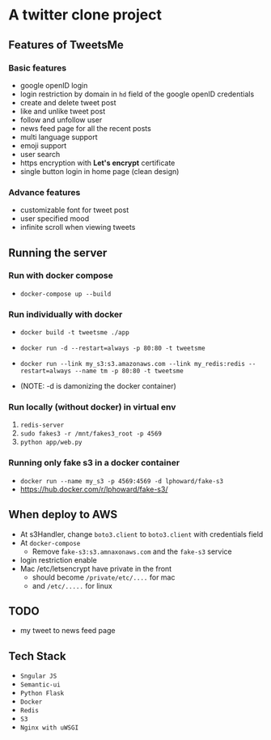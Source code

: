 A twitter clone project
======



## Features of TweetsMe


### Basic features
* google openID login
* login restriction by domain in ```hd``` field of the google openID credentials
* create and delete tweet post
* like and unlike tweet post
* follow and unfollow user
* news feed page for all the recent posts
* multi language support
* emoji support
* user search
* https encryption with **Let's encrypt** certificate
* single button login in home page (clean design)

### Advance features
* customizable font for tweet post
* user specified mood
* infinite scroll when viewing tweets


## Running the server

### Run with docker compose
* ``` docker-compose up --build ```

### Run individually with docker
* ```docker build -t tweetsme ./app```
* ```docker run -d --restart=always -p 80:80 -t tweetsme```
* ```docker run --link my_s3:s3.amazonaws.com --link my_redis:redis --restart=always --name tm -p 80:80 -t tweetsme```

* (NOTE: -d is damonizing the docker container)



### Run locally (without docker) in virtual env
1. ```redis-server```
2. ```sudo fakes3 -r /mnt/fakes3_root -p 4569```
3. ```python app/web.py```

### Running only fake s3 in a docker container
* ```docker run --name my_s3 -p 4569:4569 -d lphoward/fake-s3```
* https://hub.docker.com/r/lphoward/fake-s3/


## When deploy to AWS
* At s3Handler, change ```boto3.client``` to ```boto3.client``` with credentials field
* At ```docker-compose```
  * Remove f```ake-s3:s3.amnaxonaws.com``` and the ```fake-s3``` service
* login restriction enable
* Mac /etc/letsencrypt have private in the front
  * should become ```/private/etc/....``` for mac
  * and ```/etc/.....``` for linux

## TODO
* my tweet to news feed page

## Tech Stack
* ```Sngular JS```
* ```Semantic-ui```
* ```Python Flask```
* ```Docker```
* ```Redis```
* ```S3```
* ```Nginx with uWSGI```
